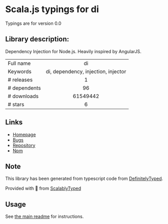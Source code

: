 
# Scala.js typings for di

Typings are for version 0.0

## Library description:
Dependency Injection for Node.js. Heavily inspired by AngularJS.

|                    |                 |
| ------------------ | :-------------: |
| Full name          | di |
| Keywords           | di, dependency, injection, injector |
| # releases         | 1 |
| # dependents       | 96 |
| # downloads        | 61549442 |
| # stars            | 6 |

## Links
- [Homepage](https://github.com/vojtajina/node-di#readme)
- [Bugs](https://github.com/vojtajina/node-di/issues)
- [Repository](https://github.com/vojtajina/node-di)
- [Npm](https://www.npmjs.com/package/di)
    


## Note
This library has been generated from typescript code from [DefinitelyTyped](https://definitelytyped.org).

Provided with :purple_heart: from [ScalablyTyped](https://github.com/oyvindberg/ScalablyTyped)

## Usage
See [the main readme](../../readme.md) for instructions.



